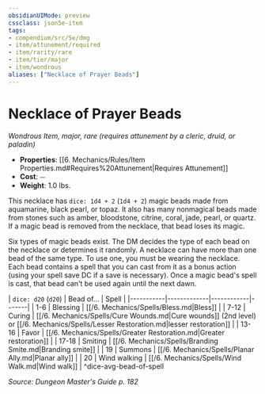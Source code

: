 ```yaml
---
obsidianUIMode: preview
cssclass: json5e-item
tags:
- compendium/src/5e/dmg
- item/attunement/required
- item/rarity/rare
- item/tier/major
- item/wondrous
aliases: ["Necklace of Prayer Beads"]
---
```

# Necklace of Prayer Beads
*Wondrous Item, major, rare (requires attunement by a cleric, druid, or paladin)*  

- **Properties**: [[6. Mechanics/Rules/Item Properties.md#Requires%20Attunement|Requires Attunement]]
- **Cost**: ⏤
- **Weight**: 1.0 lbs.

This necklace has `dice: 1d4 + 2` (`1d4 + 2`) magic beads made from aquamarine, black pearl, or topaz. It also has many nonmagical beads made from stones such as amber, bloodstone, citrine, coral, jade, pearl, or quartz. If a magic bead is removed from the necklace, that bead loses its magic.

Six types of magic beads exist. The DM decides the type of each bead on the necklace or determines it randomly. A necklace can have more than one bead of the same type. To use one, you must be wearing the necklace. Each bead contains a spell that you can cast from it as a bonus action (using your spell save DC if a save is necessary). Once a magic bead's spell is cast, that bead can't be used again until the next dawn.

| `dice: d20` (`d20`) | Bead of... | Spell |
|-----------|-------------|------------|-------|
| 1-6 | Blessing | [[/6. Mechanics/Spells/Bless.md|Bless]] |
| 7-12 | Curing | [[/6. Mechanics/Spells/Cure Wounds.md|Cure wounds]] (2nd level) or [[/6. Mechanics/Spells/Lesser Restoration.md|lesser restoration]] |
| 13-16 | Favor | [[/6. Mechanics/Spells/Greater Restoration.md|Greater restoration]] |
| 17-18 | Smiting | [[/6. Mechanics/Spells/Branding Smite.md|Branding smite]] |
| 19 | Summons | [[/6. Mechanics/Spells/Planar Ally.md|Planar ally]] |
| 20 | Wind walking | [[/6. Mechanics/Spells/Wind Walk.md|Wind walk]] |
^dice-avg-bead-of-spell

*Source: Dungeon Master's Guide p. 182*